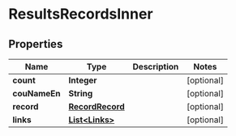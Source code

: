 

# ResultsRecordsInner


## Properties

| Name | Type | Description | Notes |
|------------ | ------------- | ------------- | -------------|
|**count** | **Integer** |  |  [optional] |
|**couNameEn** | **String** |  |  [optional] |
|**record** | [**RecordRecord**](RecordRecord.md) |  |  [optional] |
|**links** | [**List&lt;Links&gt;**](Links.md) |  |  [optional] |



